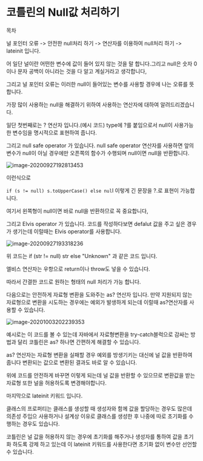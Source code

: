# 코틀린의 Null값 처리하기



목차

 널 포인터 오류 -> 안전한 null처리 하기 -> 연산자를 이용하여 null처리 하기 -> lateinit  입니다.



어 일단 널이란  어떤한 변수에 값이 들어 있지 않는 것을 말 합니다.그리고 null은 숫자 0 이나 문자 공백이 아니라는 것을 다 알고 계실거라고 생각합니다,

그리고 널 포인터 오류는 이러한 null이 들어있는  변수를 사용할 경우에 나는 오류를 뜻합니다.



 가장 많이 사용하는 null을 해결하기 위하여 사용하는 연산자에 대하여 알려드리겠습니다. 

일단 첫번째로는 ? 연산자 입니다.(예시 코드) type에 ?를 붙임으로서 null이 사용가능한 변수임을 명시적으로 표현하여 줍니다.

그리고 null safe operator 가 있습니다. null safe operator 연산자를 사용하면 앞의 변수가 null이 아닐 경우에만 오픈쪽의 함수가 수행되며 null이면 null을 반환합니다. 



![image-20200927192813453](C:\Users\user\AppData\Roaming\Typora\typora-user-images\image-20200927192813453.png)

이런식으로 

`if (s != null) s.toUpperCase() else nul`l  이렇게 긴 문장을 ?.로 표현이 가능합니다.

여기서 왼쪽형이 null이면 바로 null을 반환하므로 꼭 중요합니다, 





그리고 Elvis operator 가 있습니다. 코드를 작성하다보면 defalut 값을 주고 싶은 경우가 생기는데 이럴때는 Elvis operator를 사용합니다. 

![image-20200927193318236](C:\Users\user\AppData\Roaming\Typora\typora-user-images\image-20200927193318236.png)

위 코드는 if (str != null) str else "Unknown" 과 같은 코드 입니다.

엘비스 연산자는 우항으로 return이나 throw도 넣을 수 있습니다.

따라서 간결한 코드로 원하는 형태의 null 처리가 가능 합니다.



다음으로는 안전하게 자료형 변환을 도와주는 as? 연산자 입니다. 만약 지원되지 않는 자료형으로 변환을 시도하는 경우에는 예외가 발생하게 되는데 이럴때 as?연산자를 사용할 수 있습니다.

![image-20201003202239353](C:\Users\user\AppData\Roaming\Typora\typora-user-images\image-20201003202239353.png)



예시로는 이 코드를 볼 수 있는데 자바에서 자료형변환을 try-catch블럭으로 감싸는 방법과 달리 코틀린은 as? 하나면 간편하게 해결할 수 있습니다.

as? 연산자는 자료형 변환을 실패할 경우 예외를 방생기키는 대신에 널 값을 반환하여 줍니다 변환되는 값으로 변환된 결과도 바로 알 수 있습니다.

위에 코드를 안전하게 바꾸면 이렇게 되는데 널 값을 반환할 수 있으므로 변환값을 받는 자료형 또한 널을 허용하도록 변경해야합니다.



마지막으로 lateinit 키워드 입니다.

클래스의 프로퍼티는 클래스를 생성할 때 생성자와 함께 값을 할당하는 경우도 많은데 의존성 주입으 사용하거나 설계상 이유로 클래스를 생성한 후 나중에 따로 초기화를 수행하는 경우도 있습니다.

코틀린은 널 값을 허용하지 않는 경우에 초기화를 해주거나 생성자를 통하여 값을 초기화 하도록 강제 하고 있는데 이 lateinit 키워드를 사용한다면 초기화 없이 변수만 선언할 수 있습니다.


